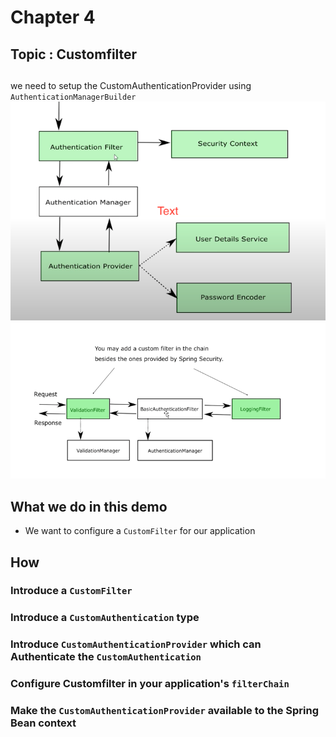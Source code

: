 # Chapter 4
 
## Topic : Customfilter 

## 
we need to setup the CustomAuthenticationProvider using `AuthenticationManagerBuilder`
![image](images/chapter5/FC.png)
![image](images/chapter5/FC2.png)


## What we do in this demo 
* We want to configure a `CustomFilter` for our application  

## How 

### Introduce a `CustomFilter` 


### Introduce a `CustomAuthentication` type 

### Introduce  `CustomAuthenticationProvider` which can Authenticate the `CustomAuthentication`


### Configure Customfilter in your application's `filterChain`

### Make the `CustomAuthenticationProvider` available to the Spring Bean context 



